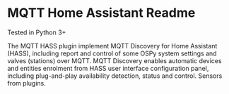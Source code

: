 MQTT Home Assistant Readme
====

Tested in Python 3+


The MQTT HASS plugin implement MQTT Discovery for Home Assistant (HASS), including report and control of some OSPy system settings and valves (stations) over MQTT. MQTT Discovery enables automatic devices and entities enrolment from HASS user interface configuration panel, including plug-and-play availability detection, status and control. Sensors from plugins.
